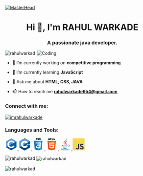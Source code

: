 [![MasterHead](https://cdn.dribbble.com/users/958859/screenshots/14519055/media/6ff256195eede33d5c04aaee5e0ba773.gif)](https://rahulwarkade.io)
<h1 align="center">Hi 👋, I'm RAHUL WARKADE</h1>
<h3 align="center">A passionate java developer.</h3>
<img align="right" alt="Coding" width="400" src="[https://avatars.githubusercontent.com/u/88571832?v=](https://media.licdn.com/dms/image/D4D03AQFLakIvNIv-GQ/profile-displayphoto-shrink_400_400/0/1679640066575?e=1684972800&v=beta&t=-kkSpOmbIg3MhwpygkWfiBnt36ODDbCM_UT1aDnpork)4" alt="rahulwarkad" />
<p align="left"> <img src="https://komarev.com/ghpvc/?username=rahulwarkad&label=Profile%20views&color=0e75b6&style=flat" alt="rahulwarkad" /> </p>

- 🔭 I’m currently working on **competitive programming**

- 🌱 I’m currently learning **JavaScript**

- 💬 Ask me about **HTML, CSS, JAVA**

- 📫 How to reach me **rahulwarkade954@gmail.com**

<h3 align="left">Connect with me:</h3>
<p align="left">
<a href="https://linkedin.com/in/imrahulwarkade" target="blank"><img align="center" src="https://raw.githubusercontent.com/rahuldkjain/github-profile-readme-generator/master/src/images/icons/Social/linked-in-alt.svg" alt="imrahulwarkade" height="30" width="40" /></a>
</p>

<h3 align="left">Languages and Tools:</h3>
<p align="left"> <a href="https://www.cprogramming.com/" target="_blank" rel="noreferrer"> <img src="https://raw.githubusercontent.com/devicons/devicon/master/icons/c/c-original.svg" alt="c" width="40" height="40"/> </a> <a href="https://www.w3schools.com/cpp/" target="_blank" rel="noreferrer"> <img src="https://raw.githubusercontent.com/devicons/devicon/master/icons/cplusplus/cplusplus-original.svg" alt="cplusplus" width="40" height="40"/> </a> <a href="https://www.w3schools.com/css/" target="_blank" rel="noreferrer"> <img src="https://raw.githubusercontent.com/devicons/devicon/master/icons/css3/css3-original-wordmark.svg" alt="css3" width="40" height="40"/> </a> <a href="https://www.w3.org/html/" target="_blank" rel="noreferrer"> <img src="https://raw.githubusercontent.com/devicons/devicon/master/icons/html5/html5-original-wordmark.svg" alt="html5" width="40" height="40"/> </a> <a href="https://www.java.com" target="_blank" rel="noreferrer"> <img src="https://raw.githubusercontent.com/devicons/devicon/master/icons/java/java-original.svg" alt="java" width="40" height="40"/> </a> <a href="https://developer.mozilla.org/en-US/docs/Web/JavaScript" target="_blank" rel="noreferrer"> <img src="https://raw.githubusercontent.com/devicons/devicon/master/icons/javascript/javascript-original.svg" alt="javascript" width="40" height="40"/> </a> </p>

<p><img align="left" src="https://github-readme-stats.vercel.app/api/top-langs?username=rahulwarkad&show_icons=true&locale=en&layout=compact" alt="rahulwarkad" /></p>

<p>&nbsp;<img align="center" src="https://github-readme-stats.vercel.app/api?username=rahulwarkad&show_icons=true&locale=en" alt="rahulwarkad" /></p>

<p><img align="center" src="https://github-readme-streak-stats.herokuapp.com/?user=rahulwarkad&" alt="rahulwarkad" /></p>
